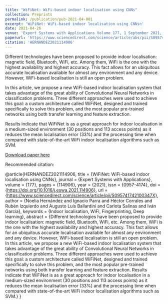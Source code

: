 ```yaml
---
title: "WiFiNet: WiFi-based indoor localisation using CNNs"
collection: Preprints
permalink: /publication/pub-2021-04-001
excerpt: 'WiFiNet: WiFi-based indoor localisation using CNNsn'
date: 2021-04-26
venue: 'Expert Systems with Applications Volume 177, 1 September 2021, 114906'
paperurl: 'https://www.sciencedirect.com/science/article/abs/pii/S095741742100347X'
citation: 'HERNANDEZ2021114906'
---
```


Different technologies have been proposed to provide indoor localisation: magnetic field, Bluetooth, WiFi, etc. Among them, WiFi is the one with the highest availability and highest accuracy. This fact allows for an ubiquitous accurate localisation available for almost any environment and any device. However, WiFi-based localisation is still an open problem.

In this article, we propose a new WiFi-based indoor localisation system that takes advantage of the great ability of Convolutional Neural Networks in classification problems. Three different approaches were used to achieve this goal: a custom architecture called WiFiNet, designed and trained specifically to solve this problem, and the most popular pre-trained networks using both transfer learning and feature extraction.

Results indicate that WiFiNet is as a great approach for indoor localisation in a medium-sized environment (30 positions and 113 access points) as it reduces the mean localisation error (33%) and the processing time when compared with state-of-the-art WiFi indoor localisation algorithms such as SVM.

[Download paper here](https://www.sciencedirect.com/science/article/abs/pii/S095741742100347X)

Recommended citation: 

@article{HERNANDEZ2021114906,
title = {WiFiNet: WiFi-based indoor localisation using CNNs},
journal = {Expert Systems with Applications},
volume = {177},
pages = {114906},
year = {2021},
issn = {0957-4174},
doi = {https://doi.org/10.1016/j.eswa.2021.114906},
url = {https://www.sciencedirect.com/science/article/pii/S095741742100347X},
author = {Noelia Hernández and Ignacio Parra and Héctor Corrales and Rubén Izquierdo and Augusto Luis Ballardini and Carlota Salinas and Iván García},
keywords = {Indoor localisation, WiFi, Fingerprinting, Deep learning},
abstract = {Different technologies have been proposed to provide indoor localisation: magnetic field, Bluetooth, WiFi, etc. Among them, WiFi is the one with the highest availability and highest accuracy. This fact allows for an ubiquitous accurate localisation available for almost any environment and any device. However, WiFi-based localisation is still an open problem. In this article, we propose a new WiFi-based indoor localisation system that takes advantage of the great ability of Convolutional Neural Networks in classification problems. Three different approaches were used to achieve this goal: a custom architecture called WiFiNet, designed and trained specifically to solve this problem, and the most popular pre-trained networks using both transfer learning and feature extraction. Results indicate that WiFiNet is as a great approach for indoor localisation in a medium-sized environment (30 positions and 113 access points) as it reduces the mean localisation error (33%) and the processing time when compared with state-of-the-art WiFi indoor localisation algorithms such as SVM.}
}